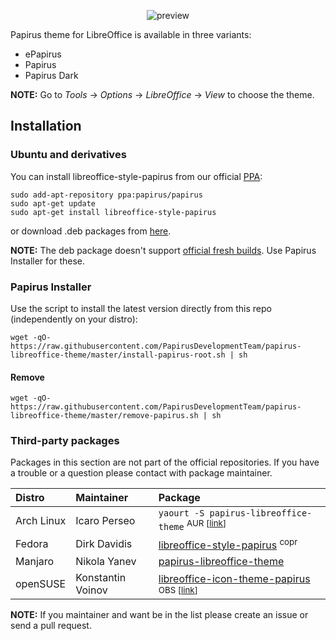 <p align="center">
  <img src="https://raw.githubusercontent.com/PapirusDevelopmentTeam/papirus-libreoffice-theme/master/preview.png" alt="preview"/>
</p>

Papirus theme for LibreOffice is available in three variants:

 - ePapirus
 - Papirus
 - Papirus Dark

**NOTE:** Go to _Tools_ → _Options_ → _LibreOffice_ → _View_ to choose the theme.

## Installation

### Ubuntu and derivatives

You can install libreoffice-style-papirus from our official [PPA](https://launchpad.net/~papirus/+archive/ubuntu/papirus):

```
sudo add-apt-repository ppa:papirus/papirus
sudo apt-get update
sudo apt-get install libreoffice-style-papirus
```

or download .deb packages from [here](https://launchpad.net/~papirus/+archive/ubuntu/papirus/+packages?field.name_filter=papirus-icon-theme).

**NOTE:** The deb package doesn't support [official fresh builds](https://www.libreoffice.org/download/). Use Papirus Installer for these.

### Papirus Installer

Use the script to install the latest version directly from this repo (independently on your distro):

```
wget -qO- https://raw.githubusercontent.com/PapirusDevelopmentTeam/papirus-libreoffice-theme/master/install-papirus-root.sh | sh
```

#### Remove

```
wget -qO- https://raw.githubusercontent.com/PapirusDevelopmentTeam/papirus-libreoffice-theme/master/remove-papirus.sh | sh
```

### Third-party packages

Packages in this section are not part of the official repositories. If you have a trouble or a question please contact with package maintainer.

| **Distro** | **Maintainer**    | **Package** |
|:-----------|:------------------|:------------|
| Arch Linux | Icaro Perseo      | `yaourt -S papirus-libreoffice-theme` <sup>AUR [[link](https://aur.archlinux.org/packages/papirus-libreoffice-theme/)]</sup> |
| Fedora     | Dirk Davidis      | [libreoffice-style-papirus](https://copr.fedorainfracloud.org/coprs/dirkdavidis/papirus-libreoffice-theme/) <sup>copr</sup> |
| Manjaro    | Nikola Yanev      | [papirus-libreoffice-theme](http://download.tuxfamily.org/gericom/README.html) |
| openSUSE   | Konstantin Voinov | [libreoffice-icon-theme-papirus](https://software.opensuse.org/download.html?project=home:kill_it&package=libreoffice-icon-theme-papirus) <sup>OBS [[link](https://build.opensuse.org/package/show/home:kill_it/libreoffice-icon-theme-papirus)]</sub> |

**NOTE:** If you maintainer and want be in the list please create an issue or send a pull request.
